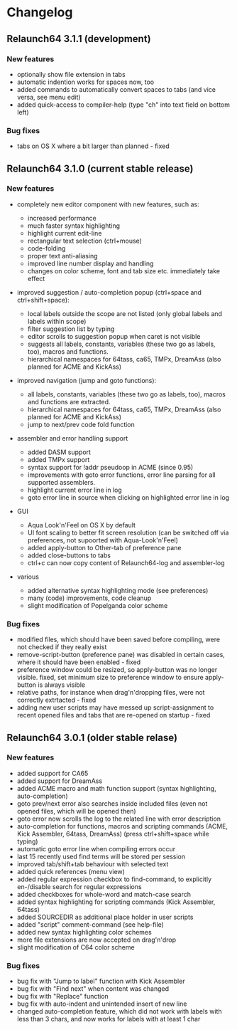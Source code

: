 Changelog
================

Relaunch64 3.1.1 (development)
----------------

### New features
* optionally show file extension in tabs
* automatic indention works for spaces now, too
* added commands to automatically convert spaces to tabs (and vice versa, see menu edit)
* added quick-access to compiler-help (type "ch" into text field on bottom left)

### Bug fixes
* tabs on OS X where a bit larger than planned - fixed


Relaunch64 3.1.0 (current stable release)
----------------

### New features
* completely new editor component with new features, such as:
  - increased performance
  - much faster syntax highlighting
  - highlight current edit-line
  - rectangular text selection (ctrl+mouse)
  - code-folding
  - proper text anti-aliasing
  - improved line number display and handling
  - changes on color scheme, font and tab size etc. immediately take effect

* improved suggestion / auto-completion popup (ctrl+space and ctrl+shift+space):
  - local labels outside the scope are not listed (only global labels and labels within scope)
  - filter suggestion list by typing
  - editor scrolls to suggestion popup when caret is not visible
  - suggests all labels, constants, variables (these two go as labels, too), macros and functions.
  - hierarchical namespaces for 64tass, ca65, TMPx, DreamAss (also planned for ACME and KickAss)

* improved navigation (jump and goto functions):
  - all labels, constants, variables (these two go as labels, too), macros and functions are extracted.
  - hierarchical namespaces for 64tass, ca65, TMPx, DreamAss (also planned for ACME and KickAss)
  - jump to next/prev code fold function

* assembler and error handling support
  - added DASM support
  - added TMPx support
  - syntax support for !addr pseudoop in ACME (since 0.95)
  - improvements with goto error functions, error line parsing for all supported assemblers.
  - highlight current error line in log
  - goto error line in source when clicking on highlighted error line in log

* GUI
  - Aqua Look'n'Feel on OS X by default
  - UI font scaling to better fit screen resolution (can be switched off via preferences, not supoorted with Aqua-Look'n'Feel)
  - added apply-button to Other-tab of preference pane
  - added close-buttons to tabs
  - ctrl+c can now copy content of Relaunch64-log and assembler-log

* various
  - added alternative syntax highlighting mode (see preferences)
  - many (code) improvements, code cleanup
  - slight modification of Popelganda color scheme

### Bug fixes
* modified files, which should have been saved before compiling, were not checked if they really exist
* remove-script-button (preference pane) was disabled in certain cases, where it should have been enabled - fixed
* preference window could be resized, so apply-button was no longer visible. fixed, set minimum size to preference window to ensure apply-button is always visible
* relative paths, for instance when drag'n'dropping files, were not correctly extrtacted - fixed
* adding new user scripts may have messed up script-assignment to recent opened files and tabs that are re-opened on startup - fixed

Relaunch64 3.0.1 (older stable relase)
----------------

### New features
* added support for CA65
* added support for DreamAss
* added ACME macro and math function support (syntax highlighting, auto-completion)
* goto prev/next error also searches inside included files (even not opened files, which will be opened then)
* goto error now scrolls the log to the related line with error description
* auto-completion for functions, macros and scripting commands (ACME, Kick Assembler, 64tass, DreamAss) (press ctrl+shift+space while typing)
* automatic goto error line when compiling errors occur
* last 15 recently used find terms will be stored per session
* improved tab/shift+tab behaviour with selected text
* added quick references (menu view)
* added regular expression checkbox to find-command, to explicitly en-/disable search for regular expressions
* added checkboxes for whole-word and match-case search
* added syntax highlighting for scripting commands (Kick Assembler, 64tass)
* added SOURCEDIR as additional place holder in user scripts
* added "script" comment-command (see help-file)
* added new syntax highlighting color schemes
* more file extensions are now accepted on drag'n'drop
* slight modification of C64 color scheme

### Bug fixes
* bug fix with "Jump to label" function with Kick Assembler
* bug fix with "Find next" when content was changed
* bug fix with "Replace" function
* bug fix with auto-indent and unintended insert of new line
* changed auto-completion feature, which did not work with labels with less than 3 chars, and now works for labels with at least 1 char

